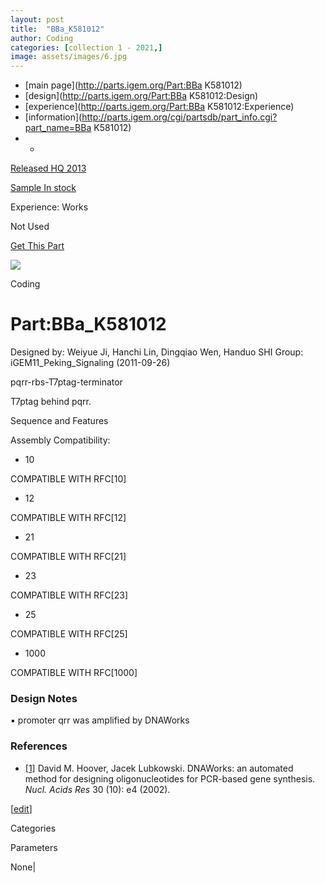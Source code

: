 ```yaml
---
layout: post
title:  "BBa_K581012"
author: Coding
categories: [collection 1 - 2021,] 
image: assets/images/6.jpg
---
```



  * [main page](http://parts.igem.org/Part:BBa K581012)
  * [design](http://parts.igem.org/Part:BBa K581012:Design)
  * [experience](http://parts.igem.org/Part:BBa K581012:Experience)
  * [information](http://parts.igem.org/cgi/partsdb/part_info.cgi?part_name=BBa K581012)
  *   * 

[Released HQ 2013](http://parts.igem.org/Help:Part_Status_Box)

[Sample In stock](http://parts.igem.org/Help:Part_Status_Box)

Experience: Works

Not Used

[ Get This Part](http://parts.igem.org/partsdb/get_part.cgi?part=BBa_K581012)

![](http://parts.igem.org/images/partbypart/icon_coding.png)

Coding

# Part:BBa_K581012

Designed by: Weiyue Ji, Hanchi Lin, Dingqiao Wen, Handuo SHI   Group:
iGEM11_Peking_Signaling   (2011-09-26)

pqrr-rbs-T7ptag-terminator

T7ptag behind pqrr.

  
Sequence and Features

  

Assembly Compatibility:

  * 10

COMPATIBLE WITH RFC[10]

  * 12

COMPATIBLE WITH RFC[12]

  * 21

COMPATIBLE WITH RFC[21]

  * 23

COMPATIBLE WITH RFC[23]

  * 25

COMPATIBLE WITH RFC[25]

  * 1000

COMPATIBLE WITH RFC[1000]

  

### Design Notes

▪ promoter qrr was amplified by DNAWorks

  

### References

  * [[1]](http://nar.oxfordjournals.org/content/30/10/e43.full.pdf+html) David M. Hoover, Jacek Lubkowski. DNAWorks: an automated method for designing oligonucleotides for PCR-based gene synthesis. _Nucl. Acids Res_ 30 (10): e4 (2002).

[[edit](http://parts.igem.org/partsdb/part_info.cgi?part_name=BBa_K581012)]

Categories

Parameters

None|

